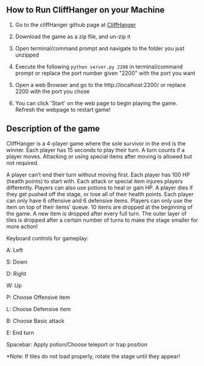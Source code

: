 

## How to Run CliffHanger on your Machine

1. Go to the cliffHanger github page at [CliffHanger](https://github.com/alshamsi762/CliffHanger)

2. Download the game as a zip file, and un-zip it

3. Open terminal/command prompt and navigate to the folder you just unzipped

4. Execute the following
``
python server.py 2200
`` in terminal/command prompt or replace the port number given "2200" with the port you want

5. Open a web Browser and go to the http://localhost:2200/ or replace 2200 with the port you chose

6. You can click 'Start' on the web page to begin playing the game. Refresh the webpage to restart game!



## Description of the game

CliffHanger is a 4-player game where the sole survivor in the end is the winner.
Each player has 15 seconds to play their turn.
A turn counts if a player moves.
Attacking or using special items after moving is allowed but not required.

A player can’t end their turn without moving first.
Each player has 100 HP (health points) to start with.
Each attack or special item injures players differently.
Players can also use potions to heal or gain HP.
A player dies if they get pushed off the stage, or lose all of their health points.
Each player can only have 6 offensive and 6 defensive items.
Players can only use the item on top of their items’ queue.
10 items are dropped at the beginning of the game.
A new item is dropped after every full turn.
The outer layer of tiles is dropped after a certain number of turns to make the stage smaller for more action!

Keyboard controls for gameplay:

A: Left

S: Down

D: Right

W: Up

P: Choose Offensive item

L: Choose Defensive item

B: Choose Basic attack

E: End turn

Spacebar: Apply potion/Choose teleport or trap position


*Note: If tiles do not load properly, rotate the stage until they appear!
